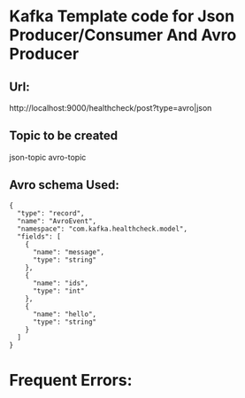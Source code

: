 # Kafka Template code for Json Producer/Consumer And Avro Producer

## Url:
http://localhost:9000/healthcheck/post?type=avro|json

## Topic to be created
json-topic
avro-topic

## Avro schema Used:
```
{
  "type": "record",
  "name": "AvroEvent",
  "namespace": "com.kafka.healthcheck.model",
  "fields": [
    {
      "name": "message",
      "type": "string"
    },
    {
      "name": "ids",
      "type": "int"
    },
    {
      "name": "hello",
      "type": "string"
    }
  ]
}
```

# Frequent Errors:
